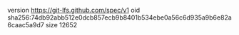 version https://git-lfs.github.com/spec/v1
oid sha256:74db92abb512e0dcb857ecb9b8401b534ebe0a56c6d935a9b6e82a6caac5a9d7
size 12652
